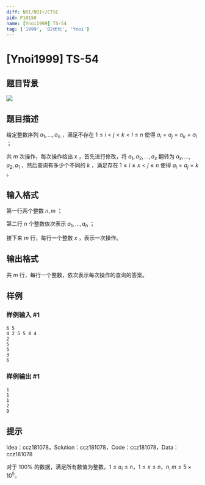```yaml
---
diff: NOI/NOI+/CTSC
pid: P10150
name: [Ynoi1999] TS-54
tag: ['1999', 'O2优化', 'Ynoi']
---
```

# [Ynoi1999] TS-54
## 题目背景

![](https://cdn.luogu.com.cn/upload/image_hosting/kgov9x9z.png)
## 题目描述

给定整数序列 $a_1,\dots,a_n$ ，满足不存在 $1\le i<j<k<l\le n$ 使得 $a_i=a_j=a_k=a_l$ ；

共 $m$ 次操作，每次操作给出 $x$ ，首先进行修改，将 $a_1,a_2,\dots,a_x$ 翻转为 $a_x,\dots,a_2,a_1$ ，然后查询有多少个不同的 $k$ ，满足存在 $1\le i\le x<j\le n$ 使得 $a_i=a_j=k$ 。
## 输入格式

第一行两个整数 $n,m$ ；

第二行 $n$ 个整数依次表示 $a_1,\dots,a_n$ ；

接下来 $m$ 行，每行一个整数 $x$ ，表示一次操作。
## 输出格式

共 $m$ 行，每行一个整数，依次表示每次操作的查询的答案。
## 样例

### 样例输入 #1
```
6 5
4 2 5 5 4 4
2
5
5
3
6
```
### 样例输出 #1
```
1
1
1
2
0
```
## 提示

Idea：ccz181078，Solution：ccz181078，Code：ccz181078，Data：ccz181078

对于 $100\%$ 的数据，满足所有数值为整数，$1\le a_i\le n$，$1\le x\le n$，$n,m\le 5\times 10^5$。
